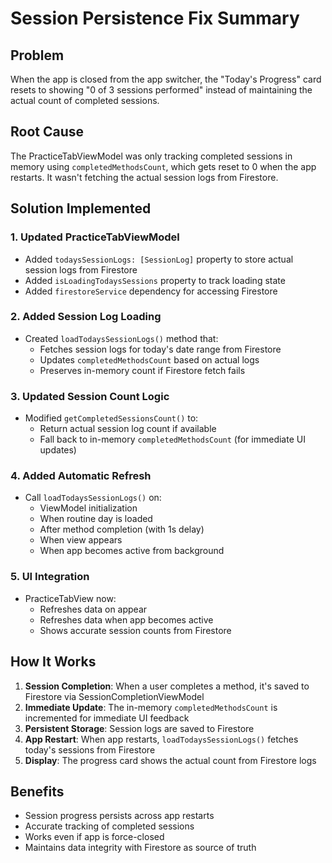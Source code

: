 # Session Persistence Fix Summary

## Problem
When the app is closed from the app switcher, the "Today's Progress" card resets to showing "0 of 3 sessions performed" instead of maintaining the actual count of completed sessions.

## Root Cause
The PracticeTabViewModel was only tracking completed sessions in memory using `completedMethodsCount`, which gets reset to 0 when the app restarts. It wasn't fetching the actual session logs from Firestore.

## Solution Implemented

### 1. Updated PracticeTabViewModel
- Added `todaysSessionLogs: [SessionLog]` property to store actual session logs from Firestore
- Added `isLoadingTodaysSessions` property to track loading state
- Added `firestoreService` dependency for accessing Firestore

### 2. Added Session Log Loading
- Created `loadTodaysSessionLogs()` method that:
  - Fetches session logs for today's date range from Firestore
  - Updates `completedMethodsCount` based on actual logs
  - Preserves in-memory count if Firestore fetch fails

### 3. Updated Session Count Logic
- Modified `getCompletedSessionsCount()` to:
  - Return actual session log count if available
  - Fall back to in-memory `completedMethodsCount` (for immediate UI updates)

### 4. Added Automatic Refresh
- Call `loadTodaysSessionLogs()` on:
  - ViewModel initialization
  - When routine day is loaded
  - After method completion (with 1s delay)
  - When view appears
  - When app becomes active from background

### 5. UI Integration
- PracticeTabView now:
  - Refreshes data on appear
  - Refreshes data when app becomes active
  - Shows accurate session counts from Firestore

## How It Works

1. **Session Completion**: When a user completes a method, it's saved to Firestore via SessionCompletionViewModel
2. **Immediate Update**: The in-memory `completedMethodsCount` is incremented for immediate UI feedback
3. **Persistent Storage**: Session logs are saved to Firestore
4. **App Restart**: When app restarts, `loadTodaysSessionLogs()` fetches today's sessions from Firestore
5. **Display**: The progress card shows the actual count from Firestore logs

## Benefits
- Session progress persists across app restarts
- Accurate tracking of completed sessions
- Works even if app is force-closed
- Maintains data integrity with Firestore as source of truth
